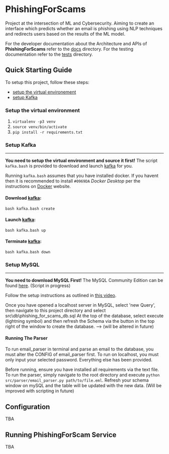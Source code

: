 # PhishingForScams
Project at the intersection of ML and Cybersecurity. Aiming to create an interface which predicts whether an email is phishing using NLP techniques and redirects users based on the results of the ML model.

For the developer documentation about the Architecture and APIs of **PhishingForScams** refer to the [docs](./docs "Docs") directory. For the testing documentation refer to the [tests](./tests/README.md "Test README") directory.

## Quick Starting Guide

To setup this project, follow these steps:

+ [setup the virtual environement](#setup-the-virtual-environment)
+ [setup Kafka](#setup-kafka)


### Setup the virtual environment

1. `virtualenv -p3 venv`
2. `source venv/bin/activate`
3. `pip install -r requirements.txt`

### Setup Kafka
-----------
**You need to setup the virtual environment and source it first!**
The script `kafka.bash` is provided to download and launch [kafka](https://github.com/sulphurcrested/kafka "sulphurcrested/kafka") for you.

Running `kafka.bash` assumes that you have installed docker. If you havent then it is recommended to install `#0969DA` _Docker Desktop_ per the instructions on [Docker](https://www.docker.com/get-started/ "Docker") website.

#### Download [kafka](https://github.com/sulphurcrested/kafka "sulphurcrested/kafka"):
`bash kafka.bash create`

#### Launch [kafka](https://github.com/sulphurcrested/kafka "sulphurcrested/kafka"):
`bash kafka.bash up`

#### Terminate [kafka](https://github.com/sulphurcrested/kafka "sulphurcrested/kafka"):
`bash kafka.bash down`

### Setup MySQL
-----------
**You need to download MySQL First!**
The MySQL Community Edition can be found [here](https://dev.mysql.com/downloads/installer/). (Script in progress)

Follow the setup instructions as outlined in [this video](https://www.youtube.com/watch?v=wgRwITQHszU).

Once you have opened a localhost server in MySQL, select 'new Query', then navigate to this project directory and select src\db\phishing_for_scams_db.sql
At the top of the database, select execute (lightning symbol) and then refresh the Schema via the button in the top right of the window to create the database. --> (will be altered in future)

#### Running The Parser
To run email_parser in terminal and parse an email to the database, you must alter the CONFIG of email_parser first. To run on localhost, you must only input your selected password. Everything else has been provided.

Before running, ensure you have installed all requirements via the text file. To run the parser, simply navigate to the root directory and execute `python src/parser/email_parser.py path/to/file.eml`. Refresh your schema window on mySQL and the table will be updated with the new data. (Will be improved with scripting in future)

## Configuration
TBA

## Running PhishingForScam Service
TBA